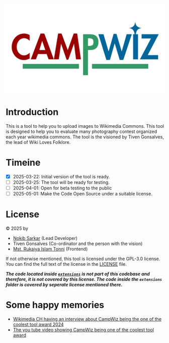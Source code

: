![Logo of CampWiz](./logo.svg)
# Introduction
This is a tool to help you to upload images to Wikimedia Commons. This tool is designed to help you to evaluate many photography contest organized each year wikimedia commons. The tool is the visioned by Tiven Gonsalves, the lead of Wiki Loves Folklore.
# Timeine
- [x] 2025-03-22: Initial version of the tool is ready.
- [ ] 2025-03-25: The tool will be ready for testing.
- [ ] 2025-04-01: Open for beta testing to the public
- [ ] 2025-05-01: Make the Code Open Source under a suitable license.
# License
&copy; 2025 by
- [Nokib Sarkar](https://github.com/nokibsarkar) (Lead Developer)
- Tiven Gonsalves (Co-ordinator and the person with the vision)
- [Mst. Rukaiya Islam Tonni](https://github.com/Tonni28) (Frontend)


If not otherwise mentioned, this tool is licensed under the GPL-3.0 license. You can find the full text of the license in the [LICENSE](./LICENSE.md) file.

***The code located inside [`extensions`](./extensions/) is not part of this codebase and therefore, it is not covered by this license. The code inside the `extensions` folder is covered by seperate license mentioned there.***
# Some happy memories
- [Wikimedia CH having an interview about CampWiz being the one of the coolest tool award 2024](https://wikimedia.ch/en/news/surprise-at-the-wikimania-why-wikimedia-ch-had-a-special-reason-to-be-happy/)
- [The you tube video showing CampWiz being one of the coolest tool award](https://www.youtube.com/watch?v=F-Z2ODmUySY)
